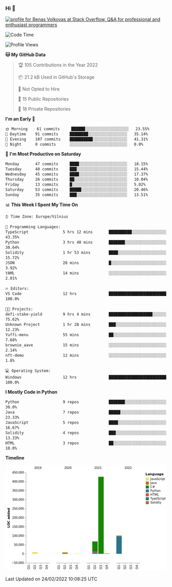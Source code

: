 ### Hi 👋
<a href="https://stackoverflow.com/users/14954249/benas-volkovas"><img src="https://stackoverflow.com/users/flair/14954249.png?theme=dark" width="208" height="58" alt="profile for Benas Volkovas at Stack Overflow, Q&amp;A for professional and enthusiast programmers" title="profile for Benas Volkovas at Stack Overflow, Q&amp;A for professional and enthusiast programmers"></a>

<!--START_SECTION:waka-->
![Code Time](http://img.shields.io/badge/Code%20Time-578%20hrs%2037%20mins-blue)

![Profile Views](http://img.shields.io/badge/Profile%20Views-0-blue)

**🐱 My GitHub Data** 

> 🏆 105 Contributions in the Year 2022
 > 
> 📦 21.2 kB Used in GitHub's Storage 
 > 
> 🚫 Not Opted to Hire
 > 
> 📜 15 Public Repositories 
 > 
> 🔑 18 Private Repositories  
 > 
**I'm an Early 🐤** 

```text
🌞 Morning    61 commits     ██████░░░░░░░░░░░░░░░░░░░   23.55% 
🌆 Daytime    91 commits     ████████░░░░░░░░░░░░░░░░░   35.14% 
🌃 Evening    107 commits    ██████████░░░░░░░░░░░░░░░   41.31% 
🌙 Night      0 commits      ░░░░░░░░░░░░░░░░░░░░░░░░░   0.0%

```
📅 **I'm Most Productive on Saturday** 

```text
Monday       47 commits     ████░░░░░░░░░░░░░░░░░░░░░   18.15% 
Tuesday      40 commits     ███░░░░░░░░░░░░░░░░░░░░░░   15.44% 
Wednesday    45 commits     ████░░░░░░░░░░░░░░░░░░░░░   17.37% 
Thursday     26 commits     ██░░░░░░░░░░░░░░░░░░░░░░░   10.04% 
Friday       13 commits     █░░░░░░░░░░░░░░░░░░░░░░░░   5.02% 
Saturday     53 commits     █████░░░░░░░░░░░░░░░░░░░░   20.46% 
Sunday       35 commits     ███░░░░░░░░░░░░░░░░░░░░░░   13.51%

```


📊 **This Week I Spent My Time On** 

```text
⌚︎ Time Zone: Europe/Vilnius

💬 Programming Languages: 
TypeScript               5 hrs 12 mins       ██████████░░░░░░░░░░░░░░░   43.35% 
Python                   3 hrs 40 mins       ███████░░░░░░░░░░░░░░░░░░   30.64% 
Solidity                 1 hr 53 mins        ████░░░░░░░░░░░░░░░░░░░░░   15.72% 
JSON                     28 mins             █░░░░░░░░░░░░░░░░░░░░░░░░   3.92% 
YAML                     14 mins             ░░░░░░░░░░░░░░░░░░░░░░░░░   2.01%

🔥 Editors: 
VS Code                  12 hrs              █████████████████████████   100.0%

🐱‍💻 Projects: 
defi-stake-yield         9 hrs 4 mins        ███████████████████░░░░░░   75.62% 
Unknown Project          1 hr 28 mins        ███░░░░░░░░░░░░░░░░░░░░░░   12.23% 
Yuffi-menu               55 mins             ██░░░░░░░░░░░░░░░░░░░░░░░   7.68% 
brownie_aave             15 mins             ░░░░░░░░░░░░░░░░░░░░░░░░░   2.14% 
nft-demo                 12 mins             ░░░░░░░░░░░░░░░░░░░░░░░░░   1.8%

💻 Operating System: 
Windows                  12 hrs              █████████████████████████   100.0%

```

**I Mostly Code in Python** 

```text
Python                   9 repos             ███████░░░░░░░░░░░░░░░░░░   30.0% 
Java                     7 repos             █████░░░░░░░░░░░░░░░░░░░░   23.33% 
JavaScript               5 repos             ████░░░░░░░░░░░░░░░░░░░░░   16.67% 
Solidity                 4 repos             ███░░░░░░░░░░░░░░░░░░░░░░   13.33% 
HTML                     3 repos             ██░░░░░░░░░░░░░░░░░░░░░░░   10.0%

```


**Timeline**

![Chart not found](https://raw.githubusercontent.com/BenasVolkovas/BenasVolkovas/main/charts/bar_graph.png) 


 Last Updated on 24/02/2022 10:08:25 UTC
<!--END_SECTION:waka-->
